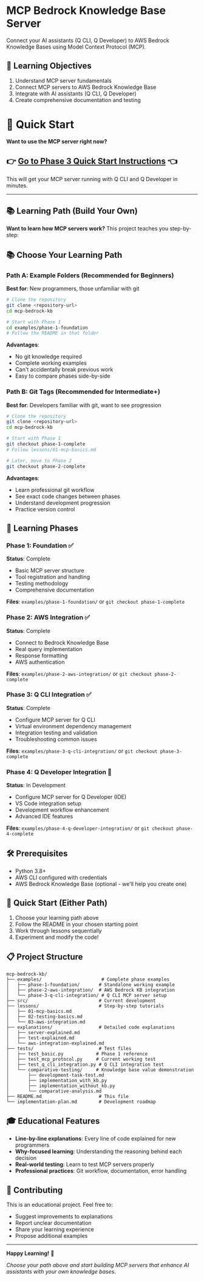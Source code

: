 # MCP Bedrock Knowledge Base Server

Connect your AI assistants (Q CLI, Q Developer) to AWS Bedrock Knowledge Bases using Model Context Protocol (MCP).

## 🎯 Learning Objectives
1. Understand MCP server fundamentals
2. Connect MCP servers to AWS Bedrock Knowledge Base
3. Integrate with AI assistants (Q CLI, Q Developer)
4. Create comprehensive documentation and testing

# 🚀 Quick Start

**Want to use the MCP server right now?**

## **👉 [Go to Phase 3 Quick Start Instructions](examples/phase-3-q-cli-integration/README.md#quick-start) 👈**

This will get your MCP server running with Q CLI and Q Developer in minutes.

---

## 📚 Learning Path (Build Your Own)

**Want to learn how MCP servers work?** This project teaches you step-by-step:

## 📚 Choose Your Learning Path

### Path A: Example Folders (Recommended for Beginners)
**Best for**: New programmers, those unfamiliar with git

```bash
# Clone the repository
git clone <repository-url>
cd mcp-bedrock-kb

# Start with Phase 1
cd examples/phase-1-foundation
# Follow the README in that folder
```

**Advantages**:
- No git knowledge required
- Complete working examples
- Can't accidentally break previous work
- Easy to compare phases side-by-side

### Path B: Git Tags (Recommended for Intermediate+)
**Best for**: Developers familiar with git, want to see progression

```bash
# Clone the repository
git clone <repository-url>
cd mcp-bedrock-kb

# Start with Phase 1
git checkout phase-1-complete
# Follow lessons/01-mcp-basics.md

# Later, move to Phase 2
git checkout phase-2-complete
```

**Advantages**:
- Learn professional git workflow
- See exact code changes between phases
- Understand development progression
- Practice version control

## 📖 Learning Phases

### Phase 1: Foundation ✅
**Status**: Complete
- Basic MCP server structure
- Tool registration and handling
- Testing methodology
- Comprehensive documentation

**Files**: `examples/phase-1-foundation/` or `git checkout phase-1-complete`

### Phase 2: AWS Integration ✅
**Status**: Complete
- Connect to Bedrock Knowledge Base
- Real query implementation
- Response formatting
- AWS authentication

**Files**: `examples/phase-2-aws-integration/` or `git checkout phase-2-complete`

### Phase 3: Q CLI Integration ✅
**Status**: Complete
- Configure MCP server for Q CLI
- Virtual environment dependency management
- Integration testing and validation
- Troubleshooting common issues

**Files**: `examples/phase-3-q-cli-integration/` or `git checkout phase-3-complete`

### Phase 4: Q Developer Integration 🔄
**Status**: In Development
- Configure MCP server for Q Developer (IDE)
- VS Code integration setup
- Development workflow enhancement
- Advanced IDE features

**Files**: `examples/phase-4-q-developer-integration/` or `git checkout phase-4-complete`

## 🛠️ Prerequisites
- Python 3.8+
- AWS CLI configured with credentials
- AWS Bedrock Knowledge Base (optional - we'll help you create one)

## 🚀 Quick Start (Either Path)
1. Choose your learning path above
2. Follow the README in your chosen starting point
3. Work through lessons sequentially
4. Experiment and modify the code!

## 📋 Project Structure
```
mcp-bedrock-kb/
├── examples/                      # Complete phase examples
│   ├── phase-1-foundation/       # Standalone working example
│   ├── phase-2-aws-integration/  # AWS Bedrock KB integration
│   └── phase-3-q-cli-integration/ # Q CLI MCP server setup
├── src/                          # Current development
├── lessons/                      # Step-by-step tutorials
│   ├── 01-mcp-basics.md
│   ├── 02-testing-basics.md
│   └── 03-aws-integration.md
├── explanations/                 # Detailed code explanations
│   ├── server-explained.md
│   ├── test-explained.md
│   └── aws-integration-explained.md
├── tests/                        # Test files
│   ├── test_basic.py            # Phase 1 reference
│   ├── test_mcp_protocol.py     # Current working test
│   ├── test_q_cli_integration.py # Q CLI integration test
│   └── comparative-testing/     # Knowledge base value demonstration
│       ├── development-task-test.md
│       ├── implementation_with_kb.py
│       ├── implementation_without_kb.py
│       └── comparative-analysis.md
├── README.md                     # This file
└── implementation-plan.md        # Development roadmap
```

## 🎓 Educational Features
- **Line-by-line explanations**: Every line of code explained for new programmers
- **Why-focused learning**: Understanding the reasoning behind each decision
- **Real-world testing**: Learn to test MCP servers properly
- **Professional practices**: Git workflow, documentation, error handling

## 🤝 Contributing
This is an educational project. Feel free to:
- Suggest improvements to explanations
- Report unclear documentation
- Share your learning experience
- Propose additional examples

---
**Happy Learning!** 🎉

*Choose your path above and start building MCP servers that enhance AI assistants with your own knowledge bases.*
